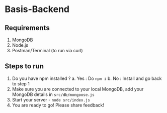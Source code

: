 # Basis-Backend

## Requirements

1. MongoDB
2. Node.js
3. Postman/Terminal (to run via curl)

## Steps to run

1. Do you have npm installed ?
   a. Yes : Do `npm i`
   b. No : Install and go back to step 1
2. Make sure you are connected to your local MongoDB, add your MongoDB details in `src/db/mongoose.js`
3. Start your server - `node src/index.js`
4. You are ready to go! Please share feedback!
